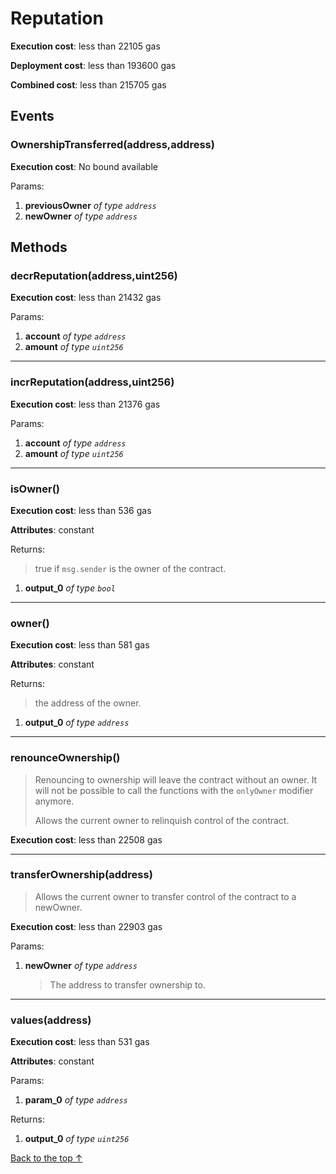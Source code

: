 # Reputation


**Execution cost**: less than 22105 gas

**Deployment cost**: less than 193600 gas

**Combined cost**: less than 215705 gas


## Events
### OwnershipTransferred(address,address)


**Execution cost**: No bound available


Params:

1. **previousOwner** *of type `address`*
2. **newOwner** *of type `address`*


## Methods
### decrReputation(address,uint256)


**Execution cost**: less than 21432 gas


Params:

1. **account** *of type `address`*
2. **amount** *of type `uint256`*


--- 
### incrReputation(address,uint256)


**Execution cost**: less than 21376 gas


Params:

1. **account** *of type `address`*
2. **amount** *of type `uint256`*


--- 
### isOwner()


**Execution cost**: less than 536 gas

**Attributes**: constant



Returns:

> true if `msg.sender` is the owner of the contract.

1. **output_0** *of type `bool`*

--- 
### owner()


**Execution cost**: less than 581 gas

**Attributes**: constant



Returns:

> the address of the owner.

1. **output_0** *of type `address`*

--- 
### renounceOwnership()
>
>Renouncing to ownership will leave the contract without an owner. It will not be possible to call the functions with the `onlyOwner` modifier anymore.
>
> Allows the current owner to relinquish control of the contract.


**Execution cost**: less than 22508 gas




--- 
### transferOwnership(address)
>
> Allows the current owner to transfer control of the contract to a newOwner.


**Execution cost**: less than 22903 gas


Params:

1. **newOwner** *of type `address`*

    > The address to transfer ownership to.



--- 
### values(address)


**Execution cost**: less than 531 gas

**Attributes**: constant


Params:

1. **param_0** *of type `address`*

Returns:


1. **output_0** *of type `uint256`*

[Back to the top ↑](#reputation)
